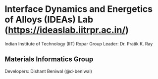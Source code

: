 # Interface Dynamics and Energetics of Alloys (IDEAs) Lab (https://ideaslab.iitrpr.ac.in/)
Indian Institute of Technology (IIT) Ropar
Group Leader: Dr. Pratik K. Ray

## Materials Informatics Group
Developers: Dishant Beniwal (@d-beniwal)


